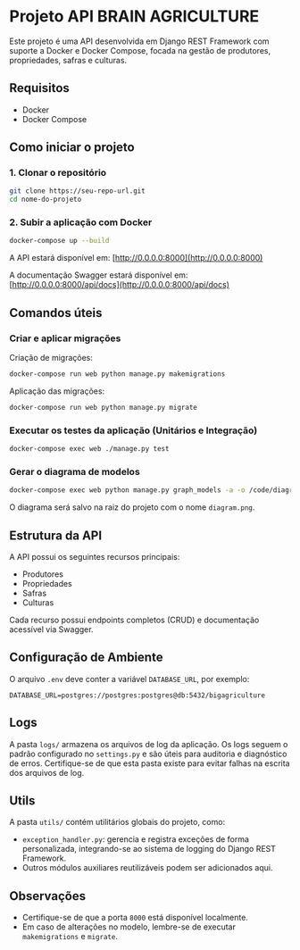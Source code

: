# Projeto API BRAIN AGRICULTURE

Este projeto é uma API desenvolvida em Django REST Framework com suporte a Docker e Docker Compose, focada na gestão de produtores, propriedades, safras e culturas.

## Requisitos

- Docker
- Docker Compose

## Como iniciar o projeto

### 1. Clonar o repositório

```bash
git clone https://seu-repo-url.git
cd nome-do-projeto
```

### 2. Subir a aplicação com Docker

```bash
docker-compose up --build
```

A API estará disponível em: [http://0.0.0.0:8000](http://0.0.0.0:8000)

A documentação Swagger estará disponível em: [http://0.0.0.0:8000/api/docs](http://0.0.0.0:8000/api/docs)

## Comandos úteis

### Criar e aplicar migrações

Criação de migrações:

```bash
docker-compose run web python manage.py makemigrations
```

Aplicação das migrações:

```bash
docker-compose run web python manage.py migrate
```

### Executar os testes da aplicação (Unitários e Integração)

```bash
docker-compose exec web ./manage.py test
```

### Gerar o diagrama de modelos

```bash
docker-compose exec web python manage.py graph_models -a -o /code/diagram.png
```

O diagrama será salvo na raiz do projeto com o nome `diagram.png`.

## Estrutura da API

A API possui os seguintes recursos principais:

- Produtores
- Propriedades
- Safras
- Culturas

Cada recurso possui endpoints completos (CRUD) e documentação acessível via Swagger.

## Configuração de Ambiente

O arquivo `.env` deve conter a variável `DATABASE_URL`, por exemplo:

```
DATABASE_URL=postgres://postgres:postgres@db:5432/bigagriculture
```

## Logs

A pasta `logs/` armazena os arquivos de log da aplicação. Os logs seguem o padrão configurado no `settings.py` e são úteis para auditoria e diagnóstico de erros. Certifique-se de que esta pasta existe para evitar falhas na escrita dos arquivos de log.

## Utils

A pasta `utils/` contém utilitários globais do projeto, como:

- `exception_handler.py`: gerencia e registra exceções de forma personalizada, integrando-se ao sistema de logging do Django REST Framework.
- Outros módulos auxiliares reutilizáveis podem ser adicionados aqui.

## Observações

- Certifique-se de que a porta `8000` está disponível localmente.
- Em caso de alterações no modelo, lembre-se de executar `makemigrations` e `migrate`.
